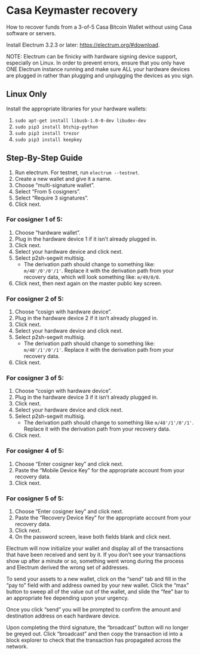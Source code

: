 # Casa Keymaster recovery

How to recover funds from a 3-of-5 Casa Bitcoin Wallet without using Casa software or servers.

Install Electrum 3.2.3 or later: https://electrum.org/#download.

NOTE: Electrum can be finicky with hardware signing device support, especially on Linux. In order to prevent errors, ensure that you only have ONE Electrum instance running and make sure ALL your hardware devices are plugged in rather than plugging and unplugging the devices as you sign.

## Linux Only

Install the appropriate libraries for your hardware wallets:

1. `sudo apt-get install libusb-1.0-0-dev libudev-dev`
2. `sudo pip3 install btchip-python`
3. `sudo pip3 install trezor`
4. `sudo pip3 install keepkey`

## Step-By-Step Guide

1. Run electrum. For testnet, run `electrum --testnet`.
2. Create a new wallet and give it a name.
3. Choose “multi-signature wallet”.
4. Select “From 5 cosigners”.
5. Select “Require 3 signatures”.
6. Click next.


### For cosigner 1 of 5:

1. Choose “hardware wallet”.
2. Plug in the hardware device 1 if it isn’t already plugged in.
3. Click next.
4. Select your hardware device and click next.
5. Select p2sh-segwit multisig.
   - The derivation path should change to something like: `m/48'/0'/0'/1'`. Replace it with the derivation path from your recovery data, which will look something like: `m/49/0/0`.
6. Click next, then next again on the master public key screen.

### For cosigner 2 of 5:

1. Choose “cosign with hardware device”.
2. Plug in the hardware device 2 if it isn’t already plugged in.
3. Click next.
4. Select your hardware device and click next.
5. Select p2sh-segwit multisig.
   - The derivation path should change to something like: `m/48'/1'/0'/1'`. Replace it with the derivation path from your recovery data.
6. Click next.

### For cosigner 3 of 5:

1. Choose “cosign with hardware device”.
2. Plug in the hardware device 3 if it isn’t already plugged in.
3. Click next.
4. Select your hardware device and click next.
5. Select p2sh-segwit multisig.
   - The derivation path should change to something like `m/48'/1'/0'/1'`. Replace it with the derivation path from your recovery data.
6. Click next.

### For cosigner 4 of 5:

1. Choose “Enter cosigner key” and click next.
2. Paste the “Mobile Device Key” for the appropriate account from your recovery data.
3. Click next.

### For cosigner 5 of 5:

1. Choose “Enter cosigner key” and click next.
2. Paste the “Recovery Device Key” for the appropriate account from your recovery data.
3. Click next.
4. On the password screen, leave both fields blank and click next.

Electrum will now initialize your wallet and display all of the transactions that have been received and sent by it. If you don’t see your transactions show up after a minute or so, something went wrong during the process and Electrum derived the wrong set of addresses.

To send your assets to a new wallet, click on the “send” tab and fill in the “pay to” field with and address owned by your new wallet. Click the “max” button to sweep all of the value out of the wallet, and slide the “fee” bar to an appropriate fee depending upon your urgency.

Once you click “send” you will be prompted to confirm the amount and destination address on each hardware device.

Upon completing the third signature, the “broadcast” button will no longer be greyed out. Click “broadcast” and then copy the transaction id into a block explorer to check that the transaction has propagated across the network.
